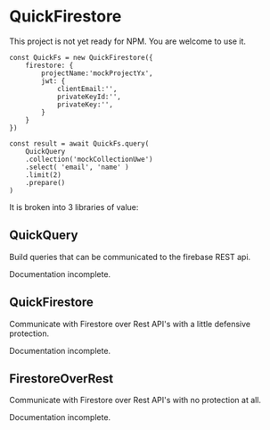 QuickFirestore
==============

This project is not yet ready for NPM. You are welcome to use it.

```
const QuickFs = new QuickFirestore({
    firestore: {
        projectName:'mockProjectYx',
        jwt: {
            clientEmail:'',
            privateKeyId:'',
            privateKey:'',
        }
    }
})

const result = await QuickFs.query(
    QuickQuery
    .collection('mockCollectionUwe')
    .select( 'email', 'name' )
    .limit(2)
    .prepare()
)
```

It is broken into 3 libraries of value:

## QuickQuery

Build queries that can be communicated to the firebase REST api.

Documentation incomplete.

## QuickFirestore

Communicate with Firestore over Rest API's with a little defensive protection.

Documentation incomplete.

## FirestoreOverRest

Communicate with Firestore over Rest API's with no protection at all.

Documentation incomplete.
